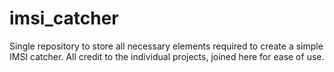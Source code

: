 # imsi_catcher
Single repository to store all necessary elements required to create a simple IMSI catcher. All credit to the individual projects, joined here for ease of use.
